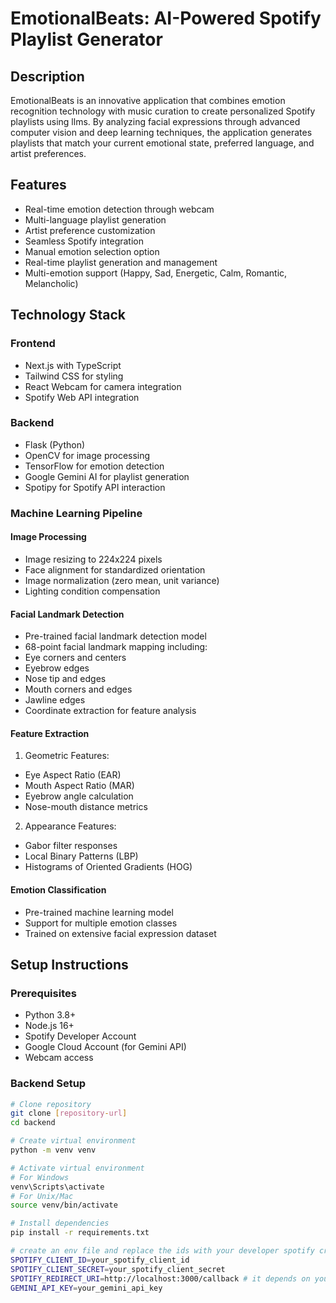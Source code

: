 # EmotionalBeats: AI-Powered Spotify Playlist Generator

## Description
EmotionalBeats is an innovative application that combines emotion recognition technology with music curation to create personalized Spotify playlists using llms. By analyzing facial expressions through advanced computer vision and deep learning techniques, the application generates playlists that match your current emotional state, preferred language, and artist preferences.


## Features
- Real-time emotion detection through webcam
- Multi-language playlist generation
- Artist preference customization
- Seamless Spotify integration
- Manual emotion selection option
- Real-time playlist generation and management
- Multi-emotion support (Happy, Sad, Energetic, Calm, Romantic, Melancholic)

## Technology Stack

### Frontend
- Next.js with TypeScript
- Tailwind CSS for styling
- React Webcam for camera integration
- Spotify Web API integration

### Backend
- Flask (Python)
- OpenCV for image processing
- TensorFlow for emotion detection
- Google Gemini AI for playlist generation
- Spotipy for Spotify API interaction

### Machine Learning Pipeline

#### Image Processing
- Image resizing to 224x224 pixels
- Face alignment for standardized orientation
- Image normalization (zero mean, unit variance)
- Lighting condition compensation

#### Facial Landmark Detection
- Pre-trained facial landmark detection model
- 68-point facial landmark mapping including:
 - Eye corners and centers
 - Eyebrow edges
 - Nose tip and edges
 - Mouth corners and edges
 - Jawline edges
- Coordinate extraction for feature analysis

#### Feature Extraction
1. Geometric Features:
  - Eye Aspect Ratio (EAR)
  - Mouth Aspect Ratio (MAR)
  - Eyebrow angle calculation
  - Nose-mouth distance metrics

2. Appearance Features:
  - Gabor filter responses
  - Local Binary Patterns (LBP)
  - Histograms of Oriented Gradients (HOG)

#### Emotion Classification
- Pre-trained machine learning model
- Support for multiple emotion classes
- Trained on extensive facial expression dataset

## Setup Instructions

### Prerequisites
- Python 3.8+
- Node.js 16+
- Spotify Developer Account
- Google Cloud Account (for Gemini API)
- Webcam access

### Backend Setup
```bash
# Clone repository
git clone [repository-url]
cd backend

# Create virtual environment
python -m venv venv

# Activate virtual environment
# For Windows
venv\Scripts\activate
# For Unix/Mac
source venv/bin/activate

# Install dependencies
pip install -r requirements.txt

# create an env file and replace the ids with your developer spotify credantials and gemniai or any other llms apis
SPOTIFY_CLIENT_ID=your_spotify_client_id
SPOTIFY_CLIENT_SECRET=your_spotify_client_secret
SPOTIFY_REDIRECT_URI=http://localhost:3000/callback # it depends on your network
GEMINI_API_KEY=your_gemini_api_key